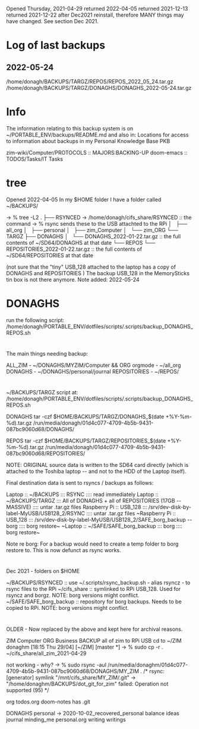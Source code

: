 Opened Thursday, 2021-04-29
returned 2022-04-05
returned 2021-12-13
returned 2021-12-22 after Dec2021 reinstall, therefore MANY things may have changed. See section Dec 2021.

# Log of last backups

## 2022-05-24  
/home/donagh/BACKUPS/TARGZ/REPOS/REPOS_2022_05_24.tar.gz
/home/donagh/BACKUPS/TARGZ/DONAGHS/DONAGHS_2022-05-24.tar.gz





# Info

The information relating to this backup system is on ~/PORTABLE_ENV/backups/README.md
and also in:
Locations for access to information about backups in my Personal Knowledge Base PKB

zim-wiki/Computer/PROTOCOLS :: MAJORS:BACKING-UP 
doom-emacs                  :: TODOS/Tasks/IT Tasks


# tree 
Opened 2022-04-05
In my $HOME folder I have a folder called ~/BACKUPS/

-> % tree -L2 
.
├── RSYNCED -> /home/donagh/cifs_share/RSYNCED                              :: the command -> % rsync sends these to the USB attachted to the RPi
│   ├── all_org
│   ├── personal
│   ├── zim_Computer
│   └── zim_ORG
└── TARGZ
     ├── DONAGHS
     │   └── DONAGHS_2022-01-22.tar.gz                                      :: the full contents of ~/SD64/DONAGHS at that date
     └── REPOS
         └── REPOSITORIES_2022-01-22.tar.gz                                 :: the full contents of ~/SD64/REPOSITORIES at that date

(not sure that the "tiny" USB_128 attached to the laptop has a copy of DONAGHS and REPOSITORIES )
The backup USB_128 in the MemorySticks tin box is not there anymore. Note added: 2022-05-24

# DONAGHS

run the following script:
/home/donagh/PORTABLE_ENV/dotfiles/scripts/.scripts/backup_DONAGHS_REPOS.sh
#
The main things needing backup:
 
ALL_ZIM         - ~/DONAGHS/MYZIM/Computer && ORG
orgmode         - ~/all_org
DONAGHS         - ~/DONAGHS/personal/journal
REPOSITORIES    - ~/REPOS/

# 
~/BACKUPS/TARGZ
script at: /home/donagh/PORTABLE_ENV/dotfiles/scripts/.scripts/backup_DONAGHS_REPOS.sh

DONAGHS
tar -czf $HOME/BACKUPS/TARGZ/DONAGHS_$(date +%Y-%m-%d).tar.gz /run/media/donagh/01d4c077-4709-4b5b-9431-087bc9060d68/DONAGHS/

REPOS
tar -czf $HOME/BACKUPS/TARGZ/REPOSITORIES_$(date +%Y-%m-%d).tar.gz /run/media/donagh/01d4c077-4709-4b5b-9431-087bc9060d68/REPOSITORIES/

NOTE: 
ORIGINAL source data is written to the SD64 card directly (which is attached to the Toshiba laptop -- and not to the HDD of the Laptop itself).

Final destination data is sent to rsyncs / backups as follows:

Laptop            :: ~/BACKUPS                    ::: RSYNC                                                                     :::: read immediately
Laptop            :: ~/BACKUPS/TARGZ              ::: All of DONAGHS + all of REPOSITORIES (17GB                  -- MASSIVE)   :::: untar .tar.gz files
Raspberry Pi      :: USB_128                      ::: /srv/dev-disk-by-label-MyUSB/USB128_2/RSYNC                               :::: untar .tar.gz files
~Raspberry Pi     :: USB_128                      ::: /srv/dev-disk-by-label-MyUSB/USB128_2/SAFE_borg_backup      -- borg       :::: borg restore~
~Laptop           :: ~/SAFE/SAFE_borg_backup      ::: borg                                                                      :::: borg restore~

Note re borg: For a backup would need to create a temp folder to borg restore to. This is now defunct as rsync works.


#
Dec 2021 - folders on $HOME

~/BACKUPS/RSYNCED           :: use ~/.scripts/rsync_backup.sh - alias rsyncz - to rsync files to the RPi
~/cifs_share                :: symlinked to RPi USB_128. Used for rsyncz and borgz. NOTE: borg versions might conflict.
~/SAFE/SAFE_borg_backup     :: repository for borg backups. Needs to be copied to RPi. NOTE: borg versions might conflict.


#
OLDER - Now replaced by the above and kept here for archival reasons.

ZIM 
Computer ORG Business
BACKUP all of zim to RPi USB
cd to ~/ZIM
donaghm [18:15 Thu 29/04] [~/ZIM] [master *]
-> % sudo cp -r . ~/cifs_share/all_zim_2021-04-29

not working - why?
-> % sudo rsync -aul /run/media/donaghm/01d4c077-4709-4b5b-9431-087bc9060d68/DONAGHS/MY_ZIM .
/* rsync: [generator] symlink "/mnt/cifs_share/MY_ZIM/.git" -> "/home/donaghm/BACKUPS/dot_git_for_zim" failed: Operation not supported (95) */


org 
todos.org doom-notes 
has .git


DONAGHS 
personal -> 2020-10-02_recovered_personal  balance  ideas  journal  minding_me  personal.org  writing  writings




